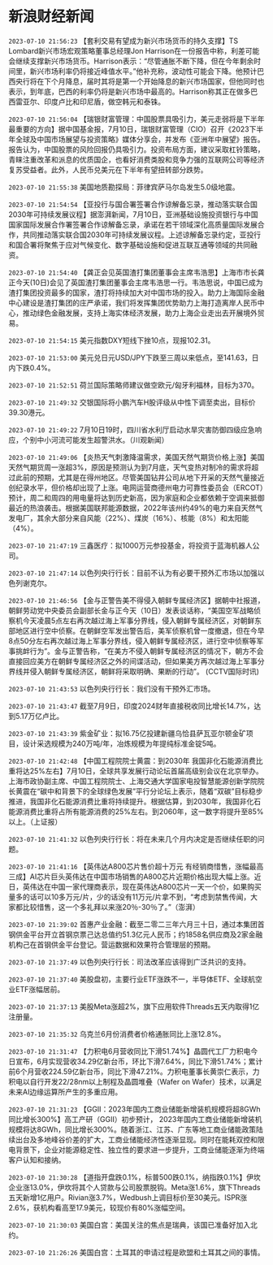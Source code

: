 # 新浪财经新闻
`2023-07-10 21:56:23` 【套利交易有望成为新兴市场货币的持久支撑】TS Lombard新兴市场宏观策略董事总经理Jon Harrison在一份报告中称，利差可能会继续支撑新兴市场货币。Harrison表示：“尽管通胀不断下降，但在今年剩余时间里，新兴市场利率仍将接近峰值水平。”他补充称，波动性可能会下降。他预计巴西央行将在下个月降息，届时其将是第一个开始降息的新兴市场国家，但他同时也表示，到年底，巴西的利率仍将是新兴市场中最高的。Harrison称其正在做多巴西雷亚尔、印度卢比和印尼盾，做空韩元和泰铢。

`2023-07-10 21:56:04` 【瑞银财富管理：中国股票具吸引力，美元走弱将是下半年最重要的方向】据中国基金报，7月10日，瑞银财富管理（CIO）召开《2023下半年全球及中国市场展望与投资策略》媒体分享会，并发布《亚洲年中展望》报告。报告认为，中国股票的风险回报仍具吸引力。投资布局方面，建议采取杠铃策略，青睐注重改革和派息的优质国企，也看好消费类股和竞争力强的互联网公司等经济复苏受益者。此外，人民币兑美元在下半年有望扭转部分跌势。

`2023-07-10 21:55:38` 美国地质勘探局：菲律宾萨马尔岛发生5.0级地震。

`2023-07-10 21:54:54` 【亚投行与国合署签署合作谅解备忘录，推动落实联合国2030年可持续发展议程】据澎湃新闻，7月10日，亚洲基础设施投资银行与中国国家国际发展合作署签署合作谅解备忘录，承诺在若干领域深化高质量国际发展合作，共同推动落实联合国2030年可持续发展议程。上述谅解备忘录约定，亚投行和国合署将聚焦于应对气候变化、数字基础设施和促进互联互通等领域的共同融资。

`2023-07-10 21:54:40` 【龚正会见英国渣打集团董事会主席韦浩思】上海市市长龚正今天(10日)会见了英国渣打集团董事会主席韦浩思一行。韦浩思说，中国已成为渣打集团投资最多的国家，渣打将持续加大对中国市场的投入。助力上海国际金融中心建设是渣打集团的庄严承诺，我们将发挥集团优势助力上海打造离岸人民币中心，推动绿色金融发展，支持上海实体经济发展，助力上海企业走出去开展境外贸易。

`2023-07-10 21:54:15` 美元指数DXY短线下挫10点，现报102.31。

`2023-07-10 21:53:00` 美元兑日元USD/JPY下跌至三周以来低点，至141.63，日内下跌0.4%。

`2023-07-10 21:52:51` 荷兰国际策略师建议做空欧元/匈牙利福林，目标为370。

`2023-07-10 21:49:32` 交银国际将小鹏汽车H股评级从中性下调至卖出，目标价39.30港元。

`2023-07-10 21:49:22` 7月10日19时，四川省水利厅启动水旱灾害防御四级应急响应，个别中小河流可能发生超警洪水。（川观新闻）

`2023-07-10 21:49:06` 【炎热天气刺激降温需求，美国天然气期货价格上涨】美国天然气期货周一涨超3%，原因是预测认为到7月底，天气变热对制冷的需求将超过此前的预期，尤其是在得州地区。尽管美国钻井公司从地下开采的天然气量接近创纪录水平，但价格却出现了上涨。电网运营商德州电力可靠性委员会（ERCOT）预计，周二和周四的用电量将达到历史新高，因为家庭和企业都依赖于空调来抵御最近的热浪袭击。根据美国联邦能源数据，2022年该州约49%的电力来自天然气发电厂，其余大部分来自风能（22%）、煤炭（16%）、核能（8%）和太阳能（4%）。

`2023-07-10 21:47:19` 三鑫医疗：拟1000万元参投基金，将投资于蓝海机器人公司。

`2023-07-10 21:47:14` 以色列央行行长：目前不认为有必要干预外汇市场以加强以色列谢克尔。

`2023-07-10 21:46:56`   【金与正警告美不得侵入朝鲜专属经济区】据朝中社报道，朝鲜劳动党中央委员会副部长金与正今天（10日）发表谈话称，“美国空军战略侦察机今天凌晨5点左右再次越过海上军事分界线，侵入朝鲜专属经济区，对朝鲜东部地区进行空中侦察。在朝鲜空军发出警告后，美军侦察机曾一度撤退，但在今早8点50分左右再次越过海上军事分界线，侵入朝鲜专属经济区，进行空中侦察等军事挑衅行为”。金与正警告称，“在美方不侵入朝鲜专属经济区的情况下，朝方不会直接回应美方在朝鲜专属经济区之外的间谍活动，但如果美方再次越过海上军事分界线并侵入朝鲜专属经济区，朝鲜将采取明确、果断的行动”。 (CCTV国际时讯)

`2023-07-10 21:43:53` 以色列央行行长：我们没有干预外汇市场。

`2023-07-10 21:43:47` 截至7月9日，印度2024财年直接税收同比增长14.7%，达到5.17万亿卢比。

`2023-07-10 21:43:39` 紫金矿业：拟16.75亿投建新疆乌恰县萨瓦亚尔顿金矿项目，设计采选规模为240万吨/年，冶炼规模为年提纯标准金锭5吨。

`2023-07-10 21:42:48` 【中国工程院院士黄震：到2030年 我国非化石能源消费比重将达25%左右】7月10日，全球共享发展行动论坛首届高级别会议在北京举办。上海市政协副主席、中国工程院院士、上海交通大学国家电投智慧能源创新学院院长黄震在“碳中和背景下的全球绿色发展”平行分论坛上表示，随着“双碳”目标稳步推进，我国非化石能源消费比重将持续提升。根据估算，到2030年，我国非化石能源消费比重将占所有能源消费的25%左右。到2060年，这一数字将提升至85%以上。（上证报）

`2023-07-10 21:41:32` 以色列央行行长：将在未来几个月内决定是否继续任职的问题。

`2023-07-10 21:41:16` 【英伟达A800芯片售价超十万元 有经销商惜售，涨幅最高三成】AI芯片巨头英伟达在中国市场销售的A800芯片近期价格出现大幅上涨。近日，英伟达在中国一家代理商表示，现在英伟达A800芯片一天一个价，如果购买量多的话可以10多万元/片，少的话没有11万元/片拿不到，“考虑到禁售传闻，大家都比较惜售，这一个多礼拜以来涨20％-30％了。”（澎湃）

`2023-07-10 21:39:02` 首惠产业金融：截至二零二三年六月三十日，通过本集团首钢供金平台开立首钢京票己达总值约51.3亿元人民币；约1858名供应商及2家金融机构己在首钢供金平台登记。营运数据和效果符合管理层的预期。

`2023-07-10 21:37:49` 以色列央行行长：司法改革应该得到广泛共识的支持。

`2023-07-10 21:37:40` 美股盘初，主要行业ETF涨跌不一，半导体ETF、全球航空业ETF涨幅居前。

`2023-07-10 21:37:13` 美股Meta涨超2%，旗下应用软件Threads五天内取得1亿注册量。

`2023-07-10 21:35:32` 乌克兰6月份消费者价格通胀同比上涨12.8%。

`2023-07-10 21:31:47`   【力积电6月营收同比下滑51.74%】晶圆代工厂力积电今日宣布，6月实现营收34.29亿新台币，环比下滑7.64%，同比下滑51.74%；累计前6个月营收224.59亿新台币，同比下滑47.21%。力积电董事长黄崇仁表示，力积电以自行开发22/28nm以上制程及晶圆堆叠（Wafer on Wafer）技术，以满足未来AI边缘运算所产生的多重应用。

`2023-07-10 21:31:23` 【GGII：2023年国内工商业储能新增装机规模将超8GWh 同比增长300%】高工产研（GGII）初步预计， 2023年国内工商业储能新增装机规模将达8GWh，同比增长300%。随着浙江、江苏、广东等地工商业储能政策陆续出台及多地峰谷价差的扩大，工商业储能经济性逐渐显现。同时在能耗双控和限电背景下，企业对能源稳定性、独立性的要求进一步提升，工商业储能逐渐为终端客户认知和接纳。

`2023-07-10 21:30:28` 【道指开盘跌0.1%，标普500跌0.1%，纳指跌0.1%】伊坎企业涨13.0%，伊坎将其个人贷款与公司股票脱钩。Meta涨1.6%，旗下Threads五天新增1亿用户。Rivian涨3.7%，Wedbush上调目标价至30美元。ISPR涨2.6%，获机构看高至17.9美元，较现价有80%涨幅空间。

`2023-07-10 21:30:03` 美国白宫：美国关注的焦点是瑞典，该国已准备好加入北约。

`2023-07-10 21:26:26` 美国白宫：土耳其的申请过程是欧盟和土耳其之间的事情。

